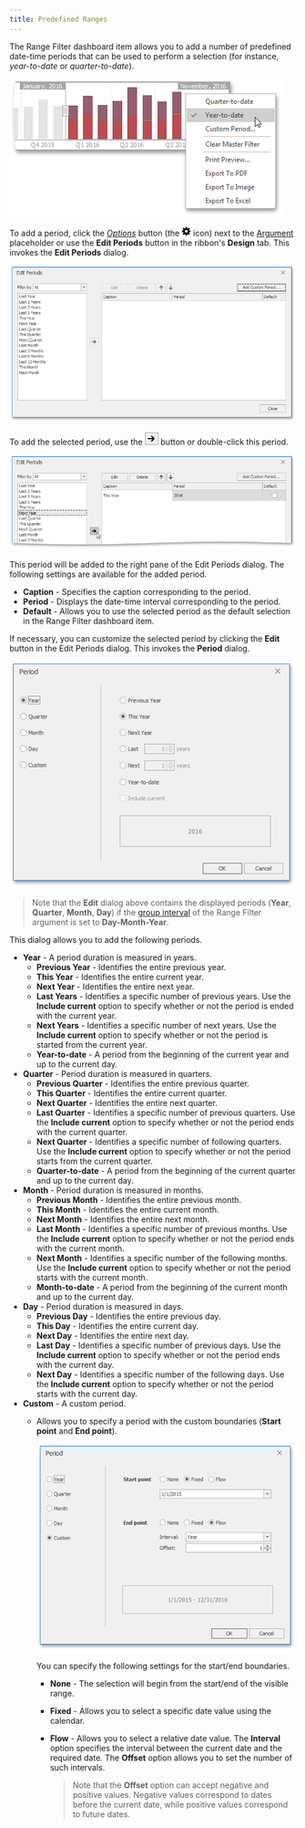 ```yaml
---
title: Predefined Ranges
---
```

The Range Filter dashboard item allows you to add a number of predefined date-time periods that can be used to perform a selection (for instance, _year-to-date_ or _quarter-to-date_).

![RangeFilter_PredefinedRanges_Viewer](../../../../images/Img125408.png)

To add a period, click the _[Options](../../../../../dashboard-for-desktop/articles/dashboard-designer/ui-elements/data-items-pane.md)_ button (the ![BoundImageAttributeOptionsButton](../../../../images/Img123296.png) icon) next to the [Argument](../../../../../dashboard-for-desktop/articles/dashboard-designer/designing-dashboard-items/range-filter/providing-data.md) placeholder or use the **Edit Periods** button in the ribbon's **Design** tab. This invokes the **Edit Periods** dialog.

![RangeFilter_EditPeriodsDialog](../../../../images/Img123455.png)

To add the selected period, use the ![RangeFilter_AddPeriodIcon](../../../../images/Img125409.png) button or double-click this period.

![RangeFilter_EditPeriodsDialog_AddPeriod](../../../../images/Img123456.png)

This period will be added to the right pane of the Edit Periods dialog. The following settings are available for the added period.
* **Caption** - Specifies the caption corresponding to the period.
* **Period** - Displays the date-time interval corresponding to the period.
* **Default** - Allows you to use the selected period as the default selection in the Range Filter dashboard item.

If necessary, you can customize the selected period by clicking the **Edit** button in the Edit Periods dialog. This invokes the **Period** dialog.

![RangeFilter_PeriodDialog](../../../../images/Img123459.png)

> Note that the **Edit** dialog above contains the displayed periods (**Year**, **Quarter**, **Month**, **Day**) if the [group interval](../../../../../dashboard-for-desktop/articles/dashboard-designer/data-shaping/grouping.md) of the Range Filter argument is set to **Day-Month-Year**.

This dialog allows you to add the following periods.
* **Year** - A period duration is measured in years.
	* **Previous Year** - Identifies the entire previous year.
	* **This Year** - Identifies the entire current year.
	* **Next Year** - Identifies the entire next year.
	* **Last Years** - Identifies a specific number of previous years. Use the **Include current** option to specify whether or not the period is ended with the current year.
	* **Next Years** - Identifies a specific number of next years. Use the **Include current** option to specify whether or not the period is started from the current year.
	* **Year-to-date** - A period from the beginning of the current year and up to the current day.
* **Quarter** - Period duration is measured in quarters.
	* **Previous Quarter** - Identifies the entire previous quarter.
	* **This Quarter** - Identifies the entire current quarter.
	* **Next Quarter** - Identifies the entire next quarter.
	* **Last Quarter** - Identifies a specific number of previous quarters. Use the **Include current** option to specify whether or not the period ends with the current quarter.
	* **Next Quarter** - Identifies a specific number of following quarters. Use the **Include current** option to specify whether or not the period starts from the current quarter.
	* **Quarter-to-date** - A period from the beginning of the current quarter and up to the current day.
* **Month** - Period duration is measured in months.
	* **Previous Month** - Identifies the entire previous month.
	* **This Month** - Identifies the entire current month.
	* **Next Month** - Identifies the entire next month.
	* **Last Month** - Identifies a specific number of previous months. Use the **Include current** option to specify whether or not the period ends with the current month.
	* **Next Month** - Identifies a specific number of the following months. Use the **Include current** option to specify whether or not the period starts with the current month.
	* **Month-to-date** - A period from the beginning of the current month and up to the current day.
* **Day** - Period duration is measured in days.
	* **Previous Day** - Identifies the entire previous day.
	* **This Day** - Identifies the entire current day.
	* **Next Day** - Identifies the entire next day.
	* **Last Day** - Identifies a specific number of previous days. Use the **Include current** option to specify whether or not the period ends with the current day.
	* **Next Day** - Identifies a specific number of the following days. Use the **Include current** option to specify whether or not the period starts with the current day.
* **Custom** - A custom period.
	* Allows you to specify a period with the custom boundaries (**Start point** and **End point**).
		
		![RangeFilter_PeriodDialog_Custom](../../../../images/Img123464.png)
		
		You can specify the following settings for the start/end boundaries.
		* **None** - The selection will begin from the start/end of the visible range.
		* **Fixed** - Allows you to select a specific date value using the calendar.
		* **Flow** - Allows you to select a relative date value. The **Interval** option specifies the interval between the current date and the required date. The **Offset** option allows you to set the number of such intervals.
			
			> Note that the **Offset** option can accept negative and positive values. Negative values correspond to dates before the current date, while positive values correspond to future dates.